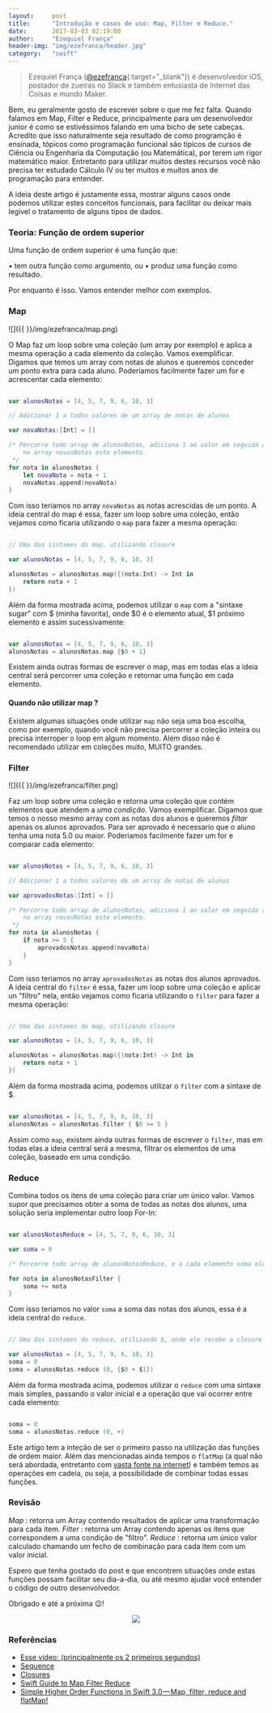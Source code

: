 ```yaml
---
layout:     post
title:      "Introdução e casos de uso: Map, Filter e Reduce."
date:       2017-03-03 02:19:00
author:     "Ezequiel França"
header-img: "img/ezefranca/header.jpg"
category:   "swift"
---
```


> Ezequiel França ([@ezefranca](https://twitter.com/ezefranca){:target="_blank"}) é desenvolvedor iOS, postador de zueiras no Slack e também entusiasta de Internet das Coisas e mundo Maker.


Bem, eu geralmente gosto de escrever sobre o que me fez falta. Quando falamos em Map, Filter e Reduce, principalmente para um desenvolvedor junior é como se estivéssimos falando em uma bicho de sete cabeças. Acredito que isso naturalmente seja resultado de como programção é ensinada, tópicos como programação funcional são típicos de cursos de Ciência ou Engenharia da Computação (ou Matemática), por terem um rigor matemático maior. Entretanto para utilizar muitos destes recursos você não precisa ter estudado Cálculo IV ou ter muitos e muitos anos de programação para entender. 

A ideia deste artigo é justamente essa, mostrar alguns casos onde podemos utilizar estes conceitos funcionais, para facilitar ou deixar mais legível o tratamento de alguns tipos de dados.

### Teoria: Função de ordem superior

Uma função de ordem superior é uma função que:

• tem outra função como argumento, ou
• produz uma função como resultado.

Por enquanto é isso. Vamos entender melhor com exemplos.

### Map

![]({{  }}/img/ezefranca/map.png)

O Map faz um loop sobre uma coleção (um array por exemplo) e aplica a mesma operação a cada elemento da coleção. Vamos exemplificar. 
Digamos que temos um array com notas de alunos e queremos conceder um ponto extra para cada aluno. Poderiamos facilmente fazer um for e acrescentar cada elemento:

```swift

var alunosNotas = [4, 5, 7, 9, 6, 10, 3]

// Adicionar 1 a todos valores de um array de notas de alunos

var novaNotas:[Int] = []

/* Percorre todo array de alunosNotas, adiciona 1 ao valor em seguida adiciona
    no array novasNotas este elemento.
 */
for nota in alunosNotas {
    let novaNota = nota + 1
    novaNotas.append(novaNota)
}

```

Com isso teriamos no array ```novaNotas``` as notas acrescidas de um ponto. A ideia central do map é essa, fazer um loop sobre uma coleção, então vejamos como ficaria utilizando o ```map``` para fazer a mesma operação:

```swift

// Uma das sintaxes do map, utilizando closure

var alunosNotas = [4, 5, 7, 9, 6, 10, 3]

alunosNotas = alunosNotas.map({(nota:Int) -> Int in
    return nota + 1
})


```

Além da forma mostrada acima, podemos utilizar o ```map``` com a "sintaxe sugar" com $ (minha favorita), onde $0 é o elemento atual, $1 próximo elemento e assim sucessivamente:

```swift

var alunosNotas = [4, 5, 7, 9, 6, 10, 3]
alunosNotas = alunosNotas.map {$0 + 1}


```
Existem ainda outras formas de escrever o map, mas em todas elas a ideia central será percorrer uma coleção e retornar uma função em cada elemento.

#### Quando não utilizar map ?

Existem algumas situações onde utilizar ```map``` não seja uma boa escolha, como por exemplo, quando você não precisa percorrer a coleção inteira ou precisa interroper o loop em algum momento. Além disso não é recomendado utilizar em coleções muito, MUITO grandes.


### Filter

![]({{  }}/img/ezefranca/filter.png)

Faz um loop sobre uma coleção e retorna uma coleção que contém elementos que atendem a *uma condição*. Vamos exemplificar. 
Digamos que temos o nosso mesmo array com as notas dos alunos e queremos *filtar* apenas os alunos aprovados. Para ser aprovado é necessario que o aluno tenha uma nota 5.0 ou maior. Poderiamos facilmente fazer um for e comparar cada elemento:


```swift

var alunosNotas = [4, 5, 7, 9, 6, 10, 3]

// Adicionar 1 a todos valores de um array de notas de alunos

var aprovadosNotas:[Int] = []

/* Percorre todo array de alunosNotas, adiciona 1 ao valor em seguida adiciona
    no array novasNotas este elemento.
 */
for nota in alunosNotas {
    if nota >= 5 {
    	aprovadosNotas.append(novaNota)
    }
}

```

Com isso teriamos no array ```aprovadosNotas``` as notas dos alunos aprovados. A ideia central do ```filter``` é essa, fazer um loop sobre uma coleção e aplicar un "filtro" nela, então vejamos como ficaria utilizando o ```filter``` para fazer a mesma operação:

```swift

// Uma das sintaxes do map, utilizando closure

var alunosNotas = [4, 5, 7, 9, 6, 10, 3]

alunosNotas = alunosNotas.map({(nota:Int) -> Int in
    return nota + 1
})


```

Além da forma mostrada acima, podemos utilizar o ```filter``` com a sintaxe de $.

```swift

var alunosNotas = [4, 5, 7, 9, 6, 10, 3]
alunosNotas = alunosNotas.filter { $0 >= 5 }

```
Assim como ```map```, existem ainda outras formas de escrever o ```filter```, mas em todas elas a ideia central será a mesma, filtrar os elementos de uma coleção, baseado em uma condição.



### Reduce

Combina todos os itens de uma coleção para criar um único valor.
Vamos supor que precisamos obter a soma de todas as notas dos alunos, uma solução seria implementar outro loop For-In:


```swift

var alunosNotasReduce = [4, 5, 7, 9, 6, 10, 3]

var soma = 0

/* Percorre todo array de alunosNotasReduce, e a cada elemento soma ele mesmo com a variavel soma */

for nota in alunosNotasFilter {
    soma += nota
}

```

Com isso teriamos no valor ```soma``` a soma das notas dos alunos, essa é a ideia central do ```reduce```.

```swift

// Uma das sintaxes do reduce, utilizando $, onde ele recebe a closure com a operação e o valor inicial (nesse caso 0).

var alunosNotas = [4, 5, 7, 9, 6, 10, 3]
soma = 0
soma = alunosNotas.reduce (0, {$0 + $1})

```

Além da forma mostrada acima, podemos utilizar o ```reduce``` com uma sintaxe mais simples, passando o valor inicial e a operação que vai ocorrer entre cada elemento:

```swift

soma = 0
soma = alunosNotas.reduce (0, +)

```

Este artigo tem a inteção de ser o primeiro passo na utilização das funções de ordem maior. Além das mencionadas ainda tempos o ```flatMap``` (a qual não será abordada, entretanto com [vasta fonte na internet]()) e também temos as operações em cadeia, ou seja, a possibilidade de combinar todas essas funções.

### Revisão

*Map* : retorna um Array contendo resultados de aplicar uma transformação para cada item.
*Filter* : retorna um Array contendo apenas os itens que correspondem a uma condição de "filtro".
*Reduce* : retorna um único valor calculado chamando um fecho de combinação para cada item com um valor inicial.

Espero que tenha gostado do post e que encontrem situações onde estas funções possam facilitar seu dia-a-dia, ou até mesmo ajudar você entender o código de outro desenvolvedor.

Obrigado e até a próxima 😉!

<center><img src="https://media.giphy.com/media/l41YflLBmVOHbWCVq/giphy.gif"></img></center>


### Referências

* [Esse vídeo: (principalmente os 2 primeiros segundos)](https://www.youtube.com/watch?v=v6wImnaYW1I)
* [Sequence](https://developer.apple.com/reference/swift/sequence)
* [Closures](https://developer.apple.com/library/prerelease/content/documentation/Swift/Conceptual/Swift_Programming_Language/Closures.html)
* [Swift Guide to Map Filter Reduce](https://useyourloaf.com/blog/swift-guide-to-map-filter-reduce/)
* [Simple Higher Order Functions in Swift 3.0 — Map, filter, reduce and flatMap!](https://medium.com/@mimicatcodes/simple-higher-order-functions-in-swift-3-0-map-filter-reduce-and-flatmap-984fa00b2532#.4od07v215)



